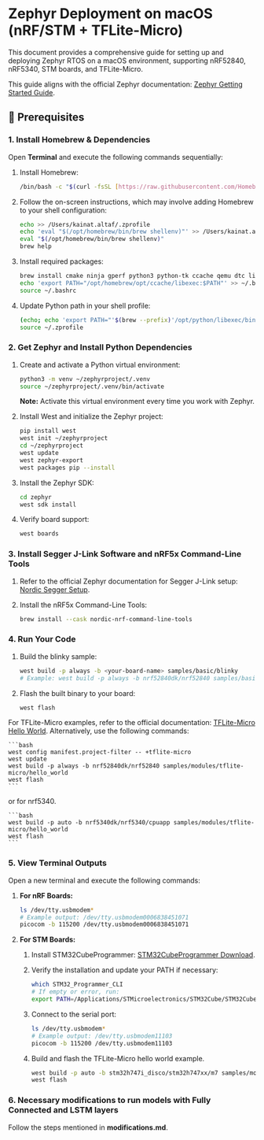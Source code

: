 # Zephyr Deployment on macOS (nRF/STM + TFLite-Micro)

This document provides a comprehensive guide for setting up and deploying Zephyr RTOS on a macOS environment, supporting nRF52840, nRF5340, STM boards, and TFLite-Micro.

This guide aligns with the official Zephyr documentation: [Zephyr Getting Started Guide](https://docs.zephyrproject.org/latest/develop/getting_started/index.html).

## 🚀 Prerequisites

### 1. Install Homebrew & Dependencies

Open **Terminal** and execute the following commands sequentially:

1.  Install Homebrew:

    ```bash
    /bin/bash -c "$(curl -fsSL [https://raw.githubusercontent.com/Homebrew/install/HEAD/install.sh](https://raw.githubusercontent.com/Homebrew/install/HEAD/install.sh))"
    ```

2.  Follow the on-screen instructions, which may involve adding Homebrew to your shell configuration:

    ```bash
    echo >> /Users/kainat.altaf/.zprofile
    echo 'eval "$(/opt/homebrew/bin/brew shellenv)"' >> /Users/kainat.altaf/.zprofile
    eval "$(/opt/homebrew/bin/brew shellenv)"
    brew help
    ```

3.  Install required packages:

    ```bash
    brew install cmake ninja gperf python3 python-tk ccache qemu dtc libmagic wget openocd nrfutil picocom
    echo 'export PATH="/opt/homebrew/opt/ccache/libexec:$PATH"' >> ~/.bashrc
    source ~/.bashrc
    ```

4.  Update Python path in your shell profile:

    ```bash
    (echo; echo 'export PATH="'$(brew --prefix)'/opt/python/libexec/bin:$PATH"') >> ~/.zprofile
    source ~/.zprofile
    ```

### 2. Get Zephyr and Install Python Dependencies

1.  Create and activate a Python virtual environment:

    ```bash
    python3 -m venv ~/zephyrproject/.venv
    source ~/zephyrproject/.venv/bin/activate
    ```

    **Note:** Activate this virtual environment every time you work with Zephyr.

2.  Install West and initialize the Zephyr project:

    ```bash
    pip install west
    west init ~/zephyrproject
    cd ~/zephyrproject
    west update
    west zephyr-export
    west packages pip --install
    ```

3.  Install the Zephyr SDK:

    ```bash
    cd zephyr
    west sdk install
    ```

4.  Verify board support:

    ```bash
    west boards
    ```

### 3. Install Segger J-Link Software and nRF5x Command-Line Tools

1.  Refer to the official Zephyr documentation for Segger J-Link setup: [Nordic Segger Setup](https://docs.zephyrproject.org/latest/develop/flash_debug/nordic_segger.html).

2.  Install the nRF5x Command-Line Tools:

    ```bash
    brew install --cask nordic-nrf-command-line-tools
    ```

### 4. Run Your Code

1.  Build the blinky sample:

    ```bash
    west build -p always -b <your-board-name> samples/basic/blinky
    # Example: west build -p always -b nrf52840dk/nrf52840 samples/basic/blinky
    ```

2.  Flash the built binary to your board:

    ```bash
    west flash
    ```

For TFLite-Micro examples, refer to the official documentation: [TFLite-Micro Hello World](https://docs.zephyrproject.org/latest/samples/modules/tflite-micro/hello_world/README.html#tflite-hello-world). Alternatively, use the following commands:

    ```bash
    west config manifest.project-filter -- +tflite-micro
    west update
    west build -p always -b nrf52840dk/nrf52840 samples/modules/tflite-micro/hello_world
    west flash
    ```

or for nrf5340.

    ```bash
    west build -p auto -b nrf5340dk/nrf5340/cpuapp samples/modules/tflite-micro/hello_world
    west flash
    ```

### 5. View Terminal Outputs

Open a new terminal and execute the following commands:

1.  **For nRF Boards:**

    ```bash
    ls /dev/tty.usbmodem*
    # Example output: /dev/tty.usbmodem0006838451071
    picocom -b 115200 /dev/tty.usbmodem0006838451071
    ```

2.  **For STM Boards:**

    1.  Install STM32CubeProgrammer: [STM32CubeProgrammer Download](https://www.st.com/en/development-tools/stm32cubeprog.html).

    2.  Verify the installation and update your PATH if necessary:

        ```bash
        which STM32_Programmer_CLI
        # If empty or error, run:
        export PATH=/Applications/STMicroelectronics/STM32Cube/STM32CubeProgrammer/STM32CubeProgrammer.app/Contents/MacOs/bin:$PATH
        ```

    3.  Connect to the serial port:

        ```bash
        ls /dev/tty.usbmodem*
        # Example output: /dev/tty.usbmodem11103
        picocom -b 115200 /dev/tty.usbmodem11103
        ```

    4. Build and flash the TFLite-Micro hello world example.

        ```bash
        west build -p auto -b stm32h747i_disco/stm32h747xx/m7 samples/modules/tflite-micro/hello_world
        west flash
        ```
### 6. Necessary modifications to run models with Fully Connected and LSTM layers
Follow the steps mentioned in **modifications.md**.
